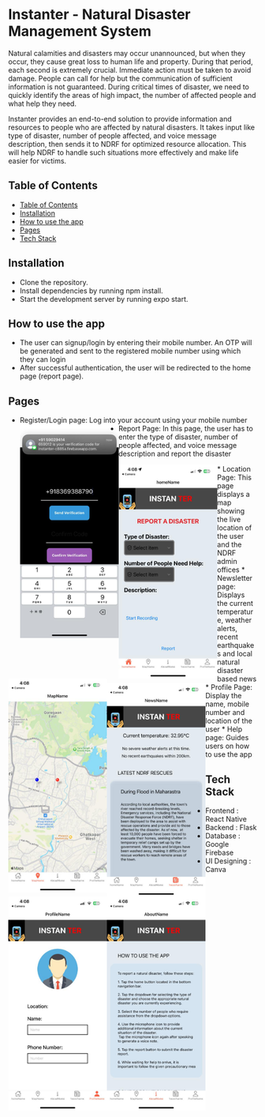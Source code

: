 # Instanter - Natural Disaster Management System

Natural calamities and disasters may occur unannounced, but when they occur, they cause great loss to human life and property. During that period, each second is extremely crucial. Immediate action must be taken to avoid damage. People can call for help but the communication of sufficient information is not guaranteed.  During critical times of disaster, we need to quickly identify the areas of high impact, the number of affected people and what help they need. 

Instanter provides an end-to-end solution to provide information and resources to people who are affected by natural disasters.
It takes input like type of disaster, number of people affected, and voice message description, then sends it to NDRF for optimized resource allocation. This will help NDRF to handle such situations more effectively and make life easier for victims.

## Table of Contents
- [Table of Contents](#table-of-contents)
- [Installation](#installation)
- [How to use the app](#how-to-use-the-app)
- [Pages](#pages)
- [Tech Stack](#tech-stack)

## Installation
* Clone the repository.
* Install dependencies by running npm install.
* Start the development server by running expo start.

## How to use the app

* The user can signup/login by entering their mobile number. An OTP will be generated and sent to the registered mobile number using which they can login 
* After successful authentication, the user will be redirected to the home page (report page). 

## Pages

* Register/Login page: Log into your account using your mobile number
<img align="left" src="assets/otp.jpg" alt="Register/Login page" width="200"/><br>
* Report Page: In this page, the user has to enter the type of disaster, number of people  affected, and voice message description and report the disaster
<img align="left" src="assets/home.jpg" alt="Report page" width="200"/>
* Location Page: This page displays a map showing the live location of the user and the NDRF admin offices
<img align="left" src="assets/map.jpg" alt="Location page" width="200"/>
* Newsletter page: Displays the current temperature, weather alerts, recent earthquakes and local natural disaster based news
<img align="left" src="assets/news.jpg" alt="Newsletter page" width="200"/>
* Profile Page: Display the name, mobile number and location of the user
<img align="left" src="assets/profile.jpg" alt="Profile page" width="200"/>
* Help page: Guides users on how to use the app
<img align="left" src="assets/about.jpg" alt="Help page" width="200"/>

## Tech Stack

* Frontend  : React Native
* Backend : Flask
* Database : Google Firebase
* UI Designing : Canva
